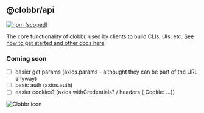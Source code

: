 ## @clobbr/api

[![npm (scoped)](https://img.shields.io/npm/v/@clobbr/api?label=api&style=flat)](https://github.com/parsecph/clobbr/tree/master/packages/api)

The core functionality of clobbr, used by clients to build CLIs, UIs, etc.
[See how to get started and other docs here](../../README.md)

### Coming soon

- [ ] easier get params (axios.params - althought they can be part of the URL anyway)
- [ ] basic auth (axios.auth)
- [ ] easier cookies? (axios.withCredentials? / headers { Cookie: ...})

![Clobbr icon](https://user-images.githubusercontent.com/1515742/80861773-da9a6a00-8c70-11ea-9671-77e1bb2dea04.png)
